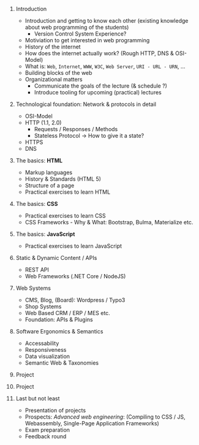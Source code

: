 01. Introduction
    - Introduction and getting to know each other (existing knowledge about web programming of the students)
        - Version Control System Experience?
    - Motiviation to get interested in web programming
    - History of the internet
    - How does the internet actually work? (Rough HTTP, DNS & OSI-Model)
    - What is: `Web`, `Internet`, `WWW`, `W3C`, `Web Server`, `URI - URL - URN`, ...
    - Building blocks of the web
    - Organizational matters
        - Communicate the goals of the lecture (& schedule ?)
        - Introduce tooling for upcoming (practical) lectures

02. Technological foundation: Network & protocols in detail
    - OSI-Model
    - HTTP (1.1, 2.0)
        - Requests / Responses / Methods
        - Stateless Protocol -> How to give it a state?
    - HTTPS
    - DNS

03. The basics: **HTML**
    - Markup languages
    - History & Standards (HTML 5)
    - Structure of a page
    - Practical exercises to learn HTML

04. The basics: **CSS**
    - Practical exercises to learn CSS
    - CSS Frameworks - Why & What: Bootstrap, Bulma, Materialize etc.

05. The basics: **JavaScript**
    - Practical exercises to learn JavaScript

06. Static & Dynamic Content / APIs
    - REST API
    - Web Frameworks (.NET Core / NodeJS)

07. Web Systems
    - CMS, Blog, (Board): Wordpress / Typo3
    - Shop Systems
    - Web Based CRM / ERP / MES etc.
    - Foundation: APIs & Plugins

08. Software Ergonomics & Semantics
    - Accessability
    - Responsiveness
    - Data visualization
    - Semantic Web & Taxonomies

09. Project

10. Project

11. Last but not least
    - Presentation of projects
    - Prospects: _Advanced web engineering_: (Compiling to CSS / JS, Webassembly, Single-Page Application Frameworks)
    - Exam preparation
    - Feedback round
